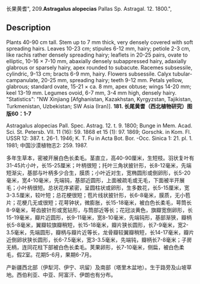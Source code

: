 长果黄耆",
209.**Astragalus alopecias** Pallas Sp. Astragal. 12. 1800.",

## Description
Plants 40-90 cm tall. Stem up to 7 mm thick, very densely covered with soft spreading hairs. Leaves 10-23 cm; stipules 6-12 mm, hairy; petiole 2-3 cm, like rachis rather densely spreading hairy; leaflets in 20-25 pairs, ovate to elliptic, 10-16 × 7-10 mm, abaxially densely subappressed hairy, adaxially glabrous or sparsely hairy, apex rounded to subacute. Racemes subsessile, cylindric, 9-13 cm; bracts 6-9 mm, hairy. Flowers subsessile. Calyx tubular-campanulate, 20-25 mm, spreading hairy; teeth 9-12 mm. Petals yellow, glabrous; standard ovate, 15-21 × ca. 8 mm, apex obtuse; wings 14-20 mm; keel 13-19 mm. Legumes ovoid, 6-7 mm, 3-4 mm high, densely hairy.
  "Statistics": "NW Xinjiang [Afghanistan, Kazakhstan, Kyrgyzstan, Tajikistan, Turkmenistan, Uzbekistan; SW Asia (Iran)].
**181. 长尾黄耆（西北植物研究）图版60：1-7**

Astragalus alopecias Pall. Spec. Astrag. 12. t. 9. 1800; Bunge in Mem. Acad. Sci. St. Petersb. VII. 11 (16): 59. 1868 et 15 (1): 97. 1869; Gorschk. in Kom. Fl. USSR 12: 387. t. 26-1. 1946; K. T. Fu in Acta Bot. Bor. -Occ. Sinica 1: 21. pl. 1. 1981; 中国沙漠植物志2: 259. 1987.

多年生草本，密被开展白色长柔毛。茎直立，高40-90厘米，生短枝。羽状复叶有31-45片小叶，长15-25厘米；叶柄很短；托叶三角状披针形，长8-12毫米，先端短渐尖，基部与叶柄多少合生，膜质；小叶近对生，宽椭圆形或倒卵形，长5-20毫米，宽4-10毫米，先端钝，基部近圆形，上面被疏毛或无毛，下面被半开展毛；小叶柄很短。总状花序紧密，呈圆柱状或卵形，生多数花，长5-15厘米，宽3-3.5厘米，较叶短；总花梗很短；苞片线状披针形，长6-8毫米，膜质，无小苞片；花梗几无或很短；花萼钟状，微膨胀，长15-18毫米，被白色长柔毛，萼筒长8-9毫米，萼齿披针形或宽钻形，与筒部近等长；花冠淡黄色，旗瓣宽倒卵形，长15-19毫米，瓣片近圆形，长9-11毫米，宽8-10毫米，先端钝形，基部渐狭，瓣柄长5-8毫米，翼瓣较旗瓣稍短，长15-18毫米，瓣片狭长圆形，长7-9毫米，宽2-3.5毫米，先端圆形，瓣柄与瓣片近等长，龙骨瓣较翼瓣稍短，长14-17毫米，瓣片近倒卵状狭长圆形，长6-7.5毫米，宽3-3.5毫米，先端钝，瓣柄长7-8毫米；子房无柄，连同花柱下部被白色长柔毛。荚果卵形，长7-10毫米，侧扁，被白色柔毛，假2室。花期5-6月，果期6-7月。

产新疆西北部（伊犁河、伊宁、巩留）及南部（塔里木盆地）。生于路旁及山坡草地。西伯利亚、中亚、阿富汗、伊朗也有分布。
